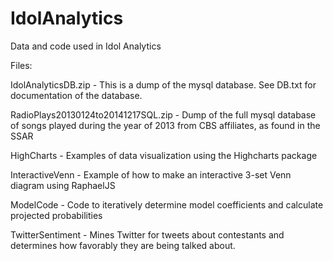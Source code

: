 # IdolAnalytics
Data and code used in Idol Analytics

Files:

IdolAnalyticsDB.zip - This is a dump of the mysql database. See DB.txt for
documentation of the database.

RadioPlays20130124to20141217SQL.zip - Dump of the full mysql database of songs played
during the year of 2013 from CBS affiliates, as found in the SSAR

HighCharts - Examples of data visualization using the Highcharts package

InteractiveVenn - Example of how to make an interactive 3-set Venn diagram
using RaphaelJS

ModelCode - Code to iteratively determine model coefficients and calculate
projected probabilities

TwitterSentiment - Mines Twitter for tweets about contestants and determines how
favorably they are being talked about.